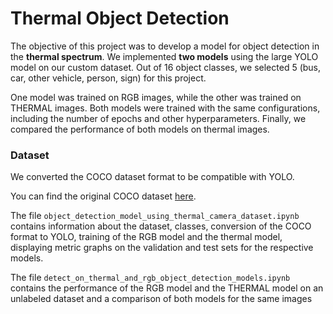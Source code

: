 # Thermal Object Detection

The objective of this project was to develop a model for object detection in the **thermal spectrum**. We implemented **two models** using the large YOLO model on our custom dataset. Out of 16 object classes, we selected 5 (bus, car, other vehicle, person, sign) for this project.

One model was trained on RGB images, while the other was trained on THERMAL images. Both models were trained with the same configurations, including the number of epochs and other hyperparameters. Finally, we compared the performance of both models on thermal images.


### Dataset
We converted the COCO dataset format to be compatible with YOLO. 

You can find the original COCO dataset [here](https://adas-dataset-v2.flirconservator.com/).

The file `object_detection_model_using_thermal_camera_dataset.ipynb` contains information about the dataset, classes, conversion of the COCO format to YOLO, training of the RGB model and the thermal model, displaying metric graphs on the validation and test sets for the respective models.

The file `detect_on_thermal_and_rgb_object_detection_models.ipynb` contains the performance of the RGB model and the THERMAL model on an unlabeled dataset and a comparison of both models for the same images

